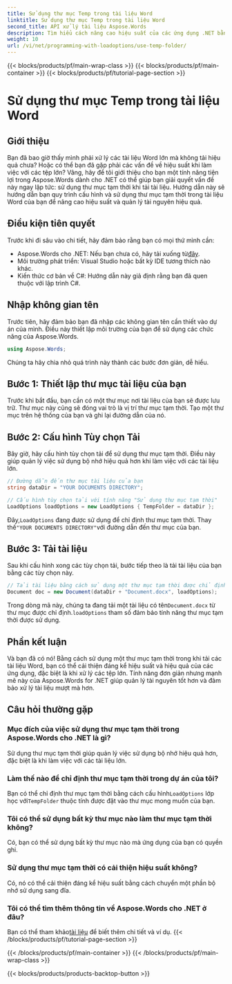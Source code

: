 ```yaml
---
title: Sử dụng thư mục Temp trong tài liệu Word
linktitle: Sử dụng thư mục Temp trong tài liệu Word
second_title: API xử lý tài liệu Aspose.Words
description: Tìm hiểu cách nâng cao hiệu suất của các ứng dụng .NET bằng cách sử dụng thư mục tạm thời khi tải tài liệu Word bằng Aspose.Words.
weight: 10
url: /vi/net/programming-with-loadoptions/use-temp-folder/
---
```


{{< blocks/products/pf/main-wrap-class >}}
{{< blocks/products/pf/main-container >}}
{{< blocks/products/pf/tutorial-page-section >}}

# Sử dụng thư mục Temp trong tài liệu Word

## Giới thiệu

Bạn đã bao giờ thấy mình phải xử lý các tài liệu Word lớn mà không tải hiệu quả chưa? Hoặc có thể bạn đã gặp phải các vấn đề về hiệu suất khi làm việc với các tệp lớn? Vâng, hãy để tôi giới thiệu cho bạn một tính năng tiện lợi trong Aspose.Words dành cho .NET có thể giúp bạn giải quyết vấn đề này ngay lập tức: sử dụng thư mục tạm thời khi tải tài liệu. Hướng dẫn này sẽ hướng dẫn bạn quy trình cấu hình và sử dụng thư mục tạm thời trong tài liệu Word của bạn để nâng cao hiệu suất và quản lý tài nguyên hiệu quả.

## Điều kiện tiên quyết

Trước khi đi sâu vào chi tiết, hãy đảm bảo rằng bạn có mọi thứ mình cần:

-  Aspose.Words cho .NET: Nếu bạn chưa có, hãy tải xuống từ[đây](https://releases.aspose.com/words/net/).
- Môi trường phát triển: Visual Studio hoặc bất kỳ IDE tương thích nào khác.
- Kiến thức cơ bản về C#: Hướng dẫn này giả định rằng bạn đã quen thuộc với lập trình C#.

## Nhập không gian tên

Trước tiên, hãy đảm bảo bạn đã nhập các không gian tên cần thiết vào dự án của mình. Điều này thiết lập môi trường của bạn để sử dụng các chức năng của Aspose.Words.

```csharp
using Aspose.Words;
```

Chúng ta hãy chia nhỏ quá trình này thành các bước đơn giản, dễ hiểu.

## Bước 1: Thiết lập thư mục tài liệu của bạn

Trước khi bắt đầu, bạn cần có một thư mục nơi tài liệu của bạn sẽ được lưu trữ. Thư mục này cũng sẽ đóng vai trò là vị trí thư mục tạm thời. Tạo một thư mục trên hệ thống của bạn và ghi lại đường dẫn của nó.

## Bước 2: Cấu hình Tùy chọn Tải

Bây giờ, hãy cấu hình tùy chọn tải để sử dụng thư mục tạm thời. Điều này giúp quản lý việc sử dụng bộ nhớ hiệu quả hơn khi làm việc với các tài liệu lớn.

```csharp
// Đường dẫn đến thư mục tài liệu của bạn
string dataDir = "YOUR DOCUMENTS DIRECTORY";

// Cấu hình tùy chọn tải với tính năng "Sử dụng thư mục tạm thời"
LoadOptions loadOptions = new LoadOptions { TempFolder = dataDir };
```

 Đây,`LoadOptions` đang được sử dụng để chỉ định thư mục tạm thời. Thay thế`"YOUR DOCUMENTS DIRECTORY"`với đường dẫn đến thư mục của bạn.

## Bước 3: Tải tài liệu

Sau khi cấu hình xong các tùy chọn tải, bước tiếp theo là tải tài liệu của bạn bằng các tùy chọn này.

```csharp
// Tải tài liệu bằng cách sử dụng một thư mục tạm thời được chỉ định
Document doc = new Document(dataDir + "Document.docx", loadOptions);
```

 Trong dòng mã này, chúng ta đang tải một tài liệu có tên`Document.docx` từ thư mục được chỉ định.`loadOptions` tham số đảm bảo tính năng thư mục tạm thời được sử dụng.

## Phần kết luận

Và bạn đã có nó! Bằng cách sử dụng một thư mục tạm thời trong khi tải các tài liệu Word, bạn có thể cải thiện đáng kể hiệu suất và hiệu quả của các ứng dụng, đặc biệt là khi xử lý các tệp lớn. Tính năng đơn giản nhưng mạnh mẽ này của Aspose.Words for .NET giúp quản lý tài nguyên tốt hơn và đảm bảo xử lý tài liệu mượt mà hơn.

## Câu hỏi thường gặp

### Mục đích của việc sử dụng thư mục tạm thời trong Aspose.Words cho .NET là gì?
Sử dụng thư mục tạm thời giúp quản lý việc sử dụng bộ nhớ hiệu quả hơn, đặc biệt là khi làm việc với các tài liệu lớn.

### Làm thế nào để chỉ định thư mục tạm thời trong dự án của tôi?
Bạn có thể chỉ định thư mục tạm thời bằng cách cấu hình`LoadOptions` lớp học với`TempFolder` thuộc tính được đặt vào thư mục mong muốn của bạn.

### Tôi có thể sử dụng bất kỳ thư mục nào làm thư mục tạm thời không?
Có, bạn có thể sử dụng bất kỳ thư mục nào mà ứng dụng của bạn có quyền ghi.

### Sử dụng thư mục tạm thời có cải thiện hiệu suất không?
Có, nó có thể cải thiện đáng kể hiệu suất bằng cách chuyển một phần bộ nhớ sử dụng sang đĩa.

### Tôi có thể tìm thêm thông tin về Aspose.Words cho .NET ở đâu?
 Bạn có thể tham khảo[tài liệu](https://reference.aspose.com/words/net/) để biết thêm chi tiết và ví dụ.
{{< /blocks/products/pf/tutorial-page-section >}}

{{< /blocks/products/pf/main-container >}}
{{< /blocks/products/pf/main-wrap-class >}}

{{< blocks/products/products-backtop-button >}}
